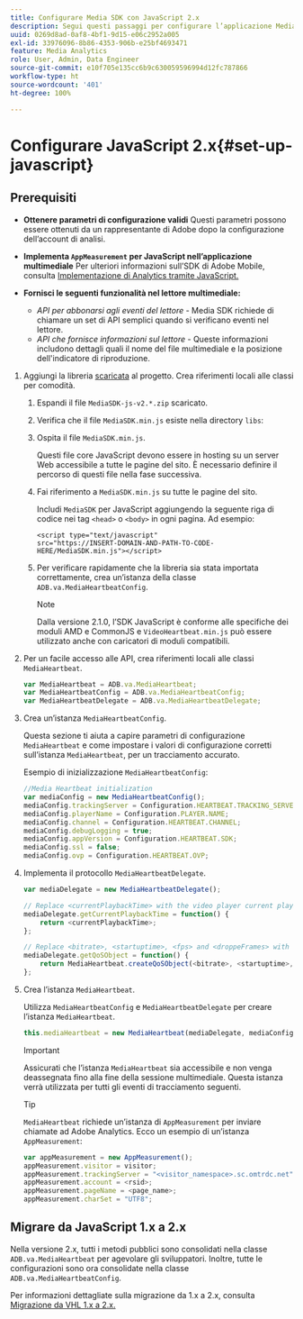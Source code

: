 ```yaml
---
title: Configurare Media SDK con JavaScript 2.x
description: Segui questi passaggi per configurare l’applicazione Media SDK su JavaScript 2.x.
uuid: 0269d8ad-0af8-4bf1-9d15-e06c2952a005
exl-id: 33976096-8b86-4353-906b-e25bf4693471
feature: Media Analytics
role: User, Admin, Data Engineer
source-git-commit: e10f705e135cc6b9c630059596994d12fc787866
workflow-type: ht
source-wordcount: '401'
ht-degree: 100%

---
```


# Configurare JavaScript 2.x{#set-up-javascript}

## Prerequisiti 

* **Ottenere parametri di configurazione validi**
Questi parametri possono essere ottenuti da un rappresentante di Adobe dopo la configurazione dell’account di analisi.
* **Implementa `AppMeasurement` per JavaScript nell’applicazione multimediale**
Per ulteriori informazioni sull’SDK di Adobe Mobile, consulta [Implementazione di Analytics tramite JavaScript.](https://experienceleague.adobe.com/docs/analytics/implementation/js/overview.html?lang=it)

* **Fornisci le seguenti funzionalità nel lettore multimediale:**

   * *API per abbonarsi agli eventi del lettore* - Media SDK richiede di chiamare un set di API semplici quando si verificano eventi nel lettore.
   * *API che fornisce informazioni sul lettore* - Queste informazioni includono dettagli quali il nome del file multimediale e la posizione dell&#39;indicatore di riproduzione.

1. Aggiungi la libreria [scaricata](/help/sdk-implement/download-sdks.md#download-2x-sdks) al progetto. Crea riferimenti locali alle classi per comodità.

   1. Espandi il file `MediaSDK-js-v2.*.zip` scaricato.
   1. Verifica che il file `MediaSDK.min.js` esiste nella directory `libs`:

   1. Ospita il file `MediaSDK.min.js`.

      Questi file core JavaScript devono essere in hosting su un server Web accessibile a tutte le pagine del sito. È necessario definire il percorso di questi file nella fase successiva.

   1. Fai riferimento a `MediaSDK.min.js` su tutte le pagine del sito.

      Includi `MediaSDK` per JavaScript aggiungendo la seguente riga di codice nei tag `<head>` o `<body>` in ogni pagina. Ad esempio:

      ```
      <script type="text/javascript"
      src="https://INSERT-DOMAIN-AND-PATH-TO-CODE-HERE/MediaSDK.min.js"></script>
      ```

   1. Per verificare rapidamente che la libreria sia stata importata correttamente, crea un’istanza della classe `ADB.va.MediaHeartbeatConfig`.

      >[!NOTE]
      >
      >Dalla versione 2.1.0, l’SDK JavaScript è conforme alle specifiche dei moduli AMD e CommonJS e `VideoHeartbeat.min.js` può essere utilizzato anche con caricatori di moduli compatibili.

1. Per un facile accesso alle API, crea riferimenti locali alle classi `MediaHeartbeat`.

   ```js
   var MediaHeartbeat = ADB.va.MediaHeartbeat;
   var MediaHeartbeatConfig = ADB.va.MediaHeartbeatConfig;
   var MediaHeartbeatDelegate = ADB.va.MediaHeartbeatDelegate;
   ```

1. Crea un’istanza `MediaHeartbeatConfig`.

   Questa sezione ti aiuta a capire parametri di configurazione `MediaHeartbeat` e come impostare i valori di configurazione corretti sull’istanza `MediaHeartbeat`, per un tracciamento accurato.

   Esempio di inizializzazione `MediaHeartbeatConfig`:

   ```js
   //Media Heartbeat initialization
   var mediaConfig = new MediaHeartbeatConfig();
   mediaConfig.trackingServer = Configuration.HEARTBEAT.TRACKING_SERVER;
   mediaConfig.playerName = Configuration.PLAYER.NAME;
   mediaConfig.channel = Configuration.HEARTBEAT.CHANNEL;
   mediaConfig.debugLogging = true;
   mediaConfig.appVersion = Configuration.HEARTBEAT.SDK;
   mediaConfig.ssl = false;
   mediaConfig.ovp = Configuration.HEARTBEAT.OVP;
   ```

1. Implementa il protocollo `MediaHeartbeatDelegate`.

   ```js
   var mediaDelegate = new MediaHeartbeatDelegate();
   
   // Replace <currentPlaybackTime> with the video player current playback time
   mediaDelegate.getCurrentPlaybackTime = function() {
       return <currentPlaybackTime>;
   };
   
   // Replace <bitrate>, <startuptime>, <fps> and <droppeFrames> with the current playback QoS values.  
   mediaDelegate.getQoSObject = function() {
       return MediaHeartbeat.createQoSObject(<bitrate>, <startuptime>, <fps>, <droppedFrames>);
   };
   ```

1. Crea l’istanza `MediaHeartbeat`.

   Utilizza `MediaHeartbeatConfig` e `MediaHeartbeatDelegate` per creare l’istanza `MediaHeartbeat`.

   ```js
   this.mediaHeartbeat = new MediaHeartbeat(mediaDelegate, mediaConfig, appMeasurement);
   ```

   >[!IMPORTANT]
   >
   >Assicurati che l’istanza `MediaHeartbeat` sia accessibile e non venga deassegnata fino alla fine della sessione multimediale. Questa istanza verrà utilizzata per tutti gli eventi di tracciamento seguenti.

   >[!TIP]
   >
   >`MediaHeartbeat` richiede un’istanza di `AppMeasurement` per inviare chiamate ad Adobe Analytics. Ecco un esempio di un’istanza `AppMeasurement`:

   ```js
   var appMeasurement = new AppMeasurement();
   appMeasurement.visitor = visitor;
   appMeasurement.trackingServer = "<visitor_namespace>.sc.omtrdc.net";
   appMeasurement.account = <rsid>;
   appMeasurement.pageName = <page_name>;
   appMeasurement.charSet = "UTF­8";
   ```

## Migrare da JavaScript 1.x a 2.x

Nella versione 2.x, tutti i metodi pubblici sono consolidati nella classe `ADB.va.MediaHeartbeat` per agevolare gli sviluppatori. Inoltre, tutte le configurazioni sono ora consolidate nella classe `ADB.va.MediaHeartbeatConfig`.

Per informazioni dettagliate sulla migrazione da 1.x a 2.x, consulta [Migrazione da VHL 1.x a 2.x.](/help/sdk-implement/va-1x-to-2x/mig-1x-2x-overview.md)
